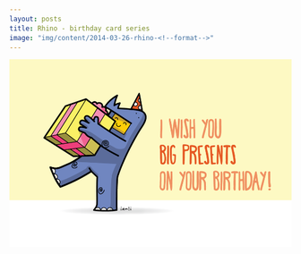 ```yaml
---
layout: posts
title: Rhino - birthday card series
image: "img/content/2014-03-26-rhino-<!--format-->"
---
```


<img src="/img/content/2014-03-26-rhino-960x640.png"
     class="img-rounded
            img-responsive
            post-img">